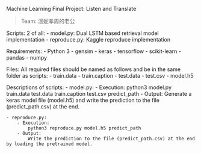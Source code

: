 Machine Learning Final Project: Listen and Translate
> Team: 溫妮孝周的老公

Scripts:
    2 of all:
    - model.py: Dual LSTM based retrieval model implementation
    - reproduce.py: Kaggle reproduce implementation

Requirements:
    - Python 3
    - gensim
    - keras
	- tensorflow
	- scikit-learn
    - pandas
	- numpy

Files:
    All required files should be named as follows and be in the same folder as scripts:
	- train.data
    - train.caption
	- test.data
    - test.csv
	- model.h5

Descriptions of scripts:
    - model.py:
        - Execution:
			python3 model.py train.data test.data train.caption test.csv predict_path
		- Output:
			Generate a keras model file (model.h5) and write the prediction to the file (predict_path.csv) at the end.
	
	- reproduce.py:
        - Execution:
			python3 reproduce.py model.h5 predict_path
		- Output:
			Write the prediction to the file (predict_path.csv) at the end by loading the pretrained model.
